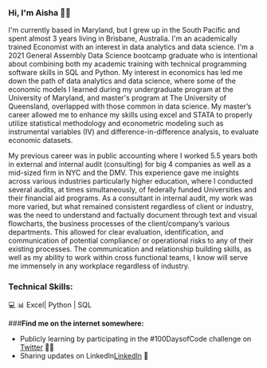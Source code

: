 ### Hi, I'm Aisha 👋🏽

I'm currently based in Maryland, but I grew up in the South Pacific and spent almost 3 years living in Brisbane, Australia. I'm an academically trained Economist with an interest in data analytics and data science. I'm a 2021 General Assembly Data Science bootcamp graduate who is intentional about combining both my academic training with technical programming software skills in SQL and Python. My interest in economics has led me down the path of data analytics and data science, where some of the economic models I learned during my undergraduate program at the University of Maryland, and  master's program at The University of Queensland, overlapped with those common in data science. My master’s career allowed me to enhance my skills using excel and STATA to properly utilize statistical methodology and econometric modeling such as instrumental variables (IV) and difference-in-difference analysis, to evaluate economic datasets. 

My previous career was in public accounting where I worked 5.5 years both in external and internal audit (consulting) for big 4 companies as well as a mid-sized firm in NYC and the DMV. This experience gave me insights across various industries particularly higher education, where I conducted several audits, at times simultaneously, of federally funded Universities and their financial aid programs. As a consultant in internal audit, my work was more varied, but what remained consistent regardless of client or industry, was the need to understand and factually document through text and visual flowcharts, the business processes of the client/company’s various departments. This allowed for clear evaluation, identification, and communication of potential compliance/ or operational risks to any of their existing processes. The communication and relationship building skills, as well as my ability to work within cross functional teams, I know will serve me immensely in any workplace regardless of industry. 

### __Technical Skills:__ 
💻 📊 Excel| Python | SQL 


###__Find me on the internet somewhere:__
* Publicly learning by participating in the #100DaysofCode challenge on [Twitter](https://twitter.com/Sincerely_Ai/status/1460353791547609097) ✍🏽
* Sharing updates on LinkedIn[LinkedIn](https://www.linkedin.com/in/aisha-kamara-905/) 💼

